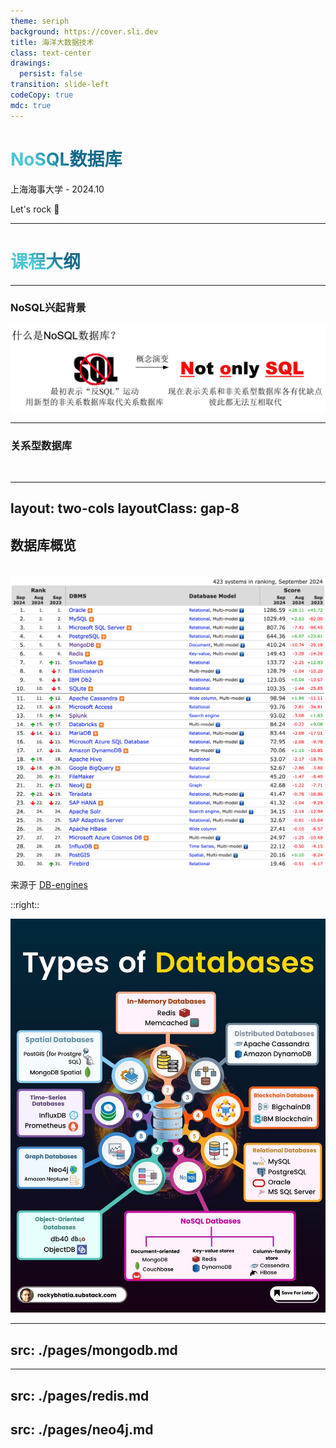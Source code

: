 ```yaml
---
theme: seriph
background: https://cover.sli.dev
title: 海洋大数据技术
class: text-center
drawings:
  persist: false
transition: slide-left
codeCopy: true
mdc: true
---
```


# NoSQL数据库

上海海事大学 - 2024.10

<div class="pt-12">
  <span @click="$slidev.nav.next" class="px-2 py-1 rounded cursor-pointer" hover="bg-white bg-opacity-10">
    Let's rock 🤘<carbon:arrow-right class="inline"/>
  </span>
</div>

<div class="abs-br m-6 flex gap-2">
  <a href="https://github.com/MingLi19/slides" target="_blank" alt="GitHub" title="Open in GitHub"
    class="text-xl slidev-icon-btn opacity-50 !border-none !hover:text-white">
    <carbon-logo-github />
  </a>
</div>

<style>
h1 {
  background-color: #2B90B6;
  background-image: linear-gradient(45deg, #4EC5D4 10%, #146b8c 20%);
  background-size: 100%;
  -webkit-background-clip: text;
  -moz-background-clip: text;
  -webkit-text-fill-color: transparent;
  -moz-text-fill-color: transparent;
}
</style>
---

# 课程大纲

<Toc v-click columns="2" minDepth="2" maxDepth="2"></Toc>

---

### NoSQL兴起背景

<img v-click class="w-100 p-4" border="rounded" src="./images/noSQL.png" alt="noSQL">

---

### 关系型数据库
<br>  
<v-switch>
  <template #1> 
    - 固定的表结构：表、行、列 
    <img class="w-100 p-4" border="rounded" src="./images/rmdb_demo.png" alt="noSQL">
  </template>
  <template #2> 
    - 固定的表结构：表、行、列
    <br>
    - 高效的查询处理
  </template>
  <template #3> 
    - 固定的表结构：表、行、列
    <br>
    - 高效的查询处理
    <br>
    - 完善的事务管理机制
  </template>
</v-switch>

---
layout: two-cols
layoutClass: gap-8
---

## 数据库概览

<br />

<img class="w-100" border="rounded" src="./images/db_rank.png" alt="db_rank">

来源于 [DB-engines](https://db-engines.com/en/ranking)

::right::

<img v-click class="w-100" border="rounded" src="./images/db_map.jpeg" alt="db_map">



---
src: ./pages/mongodb.md 
---
---
src: ./pages/redis.md
---
src: ./pages/neo4j.md
---